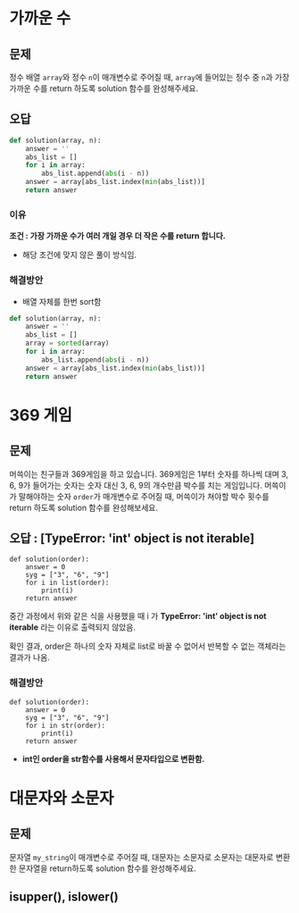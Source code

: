 # 가까운 수

## 문제

정수 배열 `array`와 정수 `n`이 매개변수로 주어질 때, `array`에 들어있는 정수 중 `n`과 가장 가까운 수를 return 하도록 solution 함수를 완성해주세요.



## 오답

```py
def solution(array, n):
    answer = ''
    abs_list = []
    for i in array:
        abs_list.append(abs(i - n)) 
    answer = array[abs_list.index(min(abs_list))]
    return answer
```



### 이유

**조건 : 가장 가까운 수가 여러 개일 경우 더 작은 수를 return 합니다.**

-   해당 조건에 맞지 않은 풀이 방식임.

### 해결방안

-   배열 자체를 한번 sort함

```py
def solution(array, n):
    answer = ''
    abs_list = []
    array = sorted(array)
    for i in array:
        abs_list.append(abs(i - n)) 
    answer = array[abs_list.index(min(abs_list))]
    return answer
```



# 369 게임

## 문제

머쓱이는 친구들과 369게임을 하고 있습니다. 369게임은 1부터 숫자를 하나씩 대며 3, 6, 9가 들어가는 숫자는 숫자 대신 3, 6, 9의 개수만큼 박수를 치는 게임입니다. 머쓱이가 말해야하는 숫자 `order`가 매개변수로 주어질 때, 머쓱이가 쳐야할 박수 횟수를 return 하도록 solution 함수를 완성해보세요.



## 오답 : [TypeError: 'int' object is not iterable]

```
def solution(order):
    answer = 0
    syg = ["3", "6", "9"]
    for i in list(order):
        print(i)
    return answer
```

중간 과정에서 위와 같은 식을 사용했을 때 i 가 **TypeError: 'int' object is not iterable** 라는 이유로 출력되지 않았음.

확인 결과, order은 하나의 숫자 자체로 list로 바꿀 수 없어서 반복할 수 없는 객체라는 결과가 나옴.



### 해결방안

```
def solution(order):
    answer = 0
    syg = ["3", "6", "9"]
    for i in str(order):
        print(i)
    return answer
```

-   **int인 order을 str함수를 사용해서 문자타입으로 변환함.**



# 대문자와 소문자

## 문제

문자열 `my_string`이 매개변수로 주어질 때, 대문자는 소문자로 소문자는 대문자로 변환한 문자열을 return하도록 solution 함수를 완성해주세요.

## isupper(), islower()



